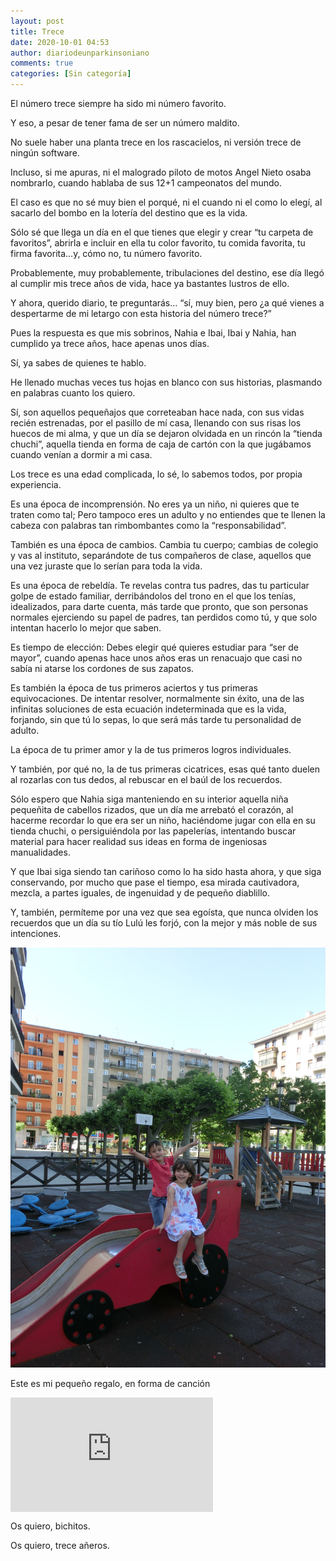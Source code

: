 ```yaml
---
layout: post
title: Trece
date: 2020-10-01 04:53
author: diariodeunparkinsoniano
comments: true
categories: [Sin categoría]
---
```

<!-- wp:paragraph -->
<p>El número trece siempre ha sido mi número favorito.</p>
<!-- /wp:paragraph -->

<!-- wp:paragraph -->
<p>Y eso, a pesar de tener fama de ser un número maldito.</p>
<!-- /wp:paragraph -->

<!-- wp:paragraph -->
<p>No suele haber una planta trece en los rascacielos, ni versión trece de ningún software.</p>
<!-- /wp:paragraph -->

<!-- wp:paragraph -->
<p>Incluso, si me apuras, ni el malogrado piloto de motos Angel Nieto osaba nombrarlo, cuando hablaba de sus 12+1 campeonatos del mundo.</p>
<!-- /wp:paragraph -->

<!-- wp:paragraph -->
<p>El caso es que no sé muy bien el porqué, ni el cuando ni el como lo elegí, al sacarlo del bombo en la lotería del destino que es la vida.</p>
<!-- /wp:paragraph -->

<!-- wp:paragraph -->
<p>Sólo sé que llega un día en el que tienes que elegir y crear “tu carpeta de favoritos”, abrirla e incluir en ella tu color favorito, tu comida favorita, tu firma favorita…y, cómo no, tu número favorito.</p>
<!-- /wp:paragraph -->

<!-- wp:paragraph -->
<p>Probablemente, muy probablemente, tribulaciones del destino, ese día llegó al cumplir mis trece años de vida, hace ya bastantes lustros de ello.</p>
<!-- /wp:paragraph -->

<!-- wp:paragraph -->
<p>Y ahora, querido diario, te preguntarás… “sí, muy bien, pero ¿a qué vienes a despertarme de mi letargo con esta historia del número trece?”</p>
<!-- /wp:paragraph -->

<!-- wp:paragraph -->
<p>Pues la respuesta es que mis sobrinos, Nahia e Ibai, Ibai y Nahia, han cumplido ya trece años, hace apenas unos días.</p>
<!-- /wp:paragraph -->

<!-- wp:paragraph -->
<p>Sí, ya sabes de quienes te hablo.</p>
<!-- /wp:paragraph -->

<!-- wp:paragraph -->
<p>He llenado muchas veces tus hojas en blanco con sus historias, plasmando en palabras cuanto los quiero.</p>
<!-- /wp:paragraph -->

<!-- wp:paragraph -->
<p>Sí, son aquellos pequeñajos que correteaban hace nada, con sus vidas recién estrenadas, por el pasillo de mí casa, llenando con sus risas los huecos de mi alma, y que un día se dejaron olvidada en un rincón la “tienda chuchi”, aquella tienda en forma de caja de cartón con la que jugábamos cuando venían a dormir a mi casa.</p>
<!-- /wp:paragraph -->

<!-- wp:paragraph -->
<p>Los trece es una edad complicada, lo sé, lo sabemos todos, por propia experiencia.</p>
<!-- /wp:paragraph -->

<!-- wp:paragraph -->
<p>Es una época de incomprensión. No eres ya un niño, ni quieres que te traten como tal; Pero tampoco eres un adulto y no entiendes que te llenen la cabeza con palabras tan rimbombantes como la “responsabilidad”.</p>
<!-- /wp:paragraph -->

<!-- wp:paragraph -->
<p>También es una época de cambios. Cambia tu cuerpo; cambias de colegio y vas al instituto, separándote de tus compañeros de clase, aquellos que una vez juraste que lo serían para toda la vida.</p>
<!-- /wp:paragraph -->

<!-- wp:paragraph -->
<p>Es una época de rebeldía. Te revelas contra tus padres, das tu particular golpe de estado familiar, derribándolos del trono en el que los tenías, idealizados, para darte cuenta, más tarde que pronto, que son personas normales ejerciendo su papel de padres, tan perdidos como tú, y que solo intentan hacerlo lo mejor que saben.</p>
<!-- /wp:paragraph -->

<!-- wp:paragraph -->
<p>Es tiempo de elección: Debes elegir qué quieres estudiar para “ser de mayor”, cuando apenas hace unos años eras un renacuajo que casi no sabía ni atarse los cordones de sus zapatos.</p>
<!-- /wp:paragraph -->

<!-- wp:paragraph -->
<p>Es también la época de tus primeros aciertos y tus primeras equivocaciones. De intentar resolver, normalmente sin éxito, una de las infinitas soluciones de esta ecuación indeterminada que es la vida, forjando, sin que tú lo sepas, lo que será más tarde tu personalidad de adulto.</p>
<!-- /wp:paragraph -->

<!-- wp:paragraph -->
<p>La época de tu primer amor y la de tus primeros logros individuales.</p>
<!-- /wp:paragraph -->

<!-- wp:paragraph -->
<p>Y también, por qué no, la de tus primeras cicatrices, esas qué tanto duelen al rozarlas con tus dedos, al rebuscar en el baúl de los recuerdos.</p>
<!-- /wp:paragraph -->

<!-- wp:paragraph -->
<p>Sólo espero que Nahia siga manteniendo en su interior aquella niña pequeñita de cabellos rizados, que un día me arrebató el corazón, al hacerme recordar lo que era ser un niño, haciéndome jugar con ella en su tienda chuchi, o persiguiéndola por las papelerías, intentando buscar material para hacer realidad sus ideas en forma de ingeniosas manualidades.</p>
<!-- /wp:paragraph -->

<!-- wp:paragraph -->
<p>Y que Ibai siga siendo tan cariñoso como lo ha sido hasta ahora, y que siga conservando, por mucho que pase el tiempo, esa mirada cautivadora, mezcla, a partes iguales, de ingenuidad y de pequeño diablillo.</p>
<!-- /wp:paragraph -->

<!-- wp:paragraph -->
<p>Y, también, permíteme por una vez que sea egoísta, que nunca olviden los recuerdos que un día su tío Lulú les forjó, con la mejor y más noble de sus intenciones.</p>
<!-- /wp:paragraph -->

<img class="img-fluid"  src="/assets/images/2020/10/cimg2161.jpg?w=768" alt="" />

<!-- wp:paragraph -->
<p>Este es mi pequeño regalo, en forma de canción
</p>
<iframe src="https://www.youtube.com/embed/m6uePaJfdbk?version=3&amp;rel=1&amp;fs=1&amp;autohide=2&amp;showsearch=0&amp;showinfo=1&amp;iv_load_policy=1&amp;wmode=transparent" allowfullscreen="true" style="border: 0px; display: block; margin: 0px; width: 324px; height: 182.575px;" data-ratio="0.5635036496350365" data-width="685" data-height="386"></iframe>
<p>Os quiero, bichitos.</p>
<!-- /wp:paragraph -->

<!-- wp:paragraph -->
<p>Os quiero, trece añeros.</p>
<!-- /wp:paragraph -->
